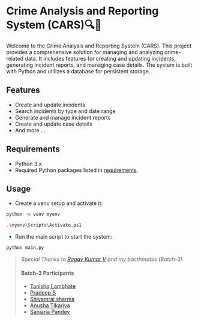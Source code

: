 # Crime Analysis and Reporting System (CARS)🔍🚨

Welcome to the Crime Analysis and Reporting System (CARS). This project provides a comprehensive solution for managing and analyzing crime-related data. It includes features for creating and updating incidents, generating incident reports, and managing case details. The system is built with Python and utilizes a database for persistent storage.

## Features
- Create and update incidents
- Search incidents by type and date range
- Generate and manage incident reports
- Create and update case details
- And more ...

## Requirements
- Python 3.x
- Required Python packages listed in [requirements](https://github.com/Shivamraj-Sharma/Case-Study-Hexaware/blob/main/Requirements.md).

## Usage
- Create a venv setup and activate it:
```bash
python -m venv myenv

.\myenv\Scripts\Activate.ps1
```

- Run the main script to start the system:
```bash
python main.py
```


> *Special Thanks to [Ragav Kumar V](https://github.com/ragavkumarv)* *and my bacthmates (Batch-3)*.
> #### Batch-3 Participants
>- [Tanishq Lambhate](https://github.com/TanishqLambhate)
>- [Pradeep S]()
>- [Shivamraj sharma](https://github.com/Shivamraj-Sharma)
>- [Anusha Tikariya]()
>- [Sanjana Pandey](https://github.com/Sanjana2308)